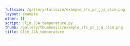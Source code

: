 ```yaml
---
fullsize: /gallery/fullsize/example_sfc_pr_jja_clim.png
layout: example
other: []
script: Clim_JJA_temperature.py
thumb: /gallery/thumbnails/example_sfc_pr_jja_clim.png
title: Clim_JJA_temperature

---
```

